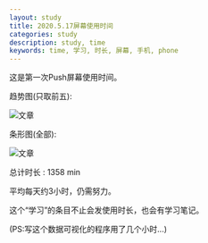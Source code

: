 ```yaml
---
layout: study
title: 2020.5.17屏幕使用时间
categories: study
description: study, time
keywords: time, 学习, 时长, 屏幕, 手机, phone
---
```




这是第一次Push屏幕使用时间。

趋势图(只取前五):

![文章](\images\Time-1.png)

条形图(全部):

![文章](\images\Time-2.png)

总计时长 : 1358 min

平均每天约3小时，仍需努力。

这个“学习”的条目不止会发使用时长，也会有学习笔记。

(PS:写这个数据可视化的程序用了几个小时...)

